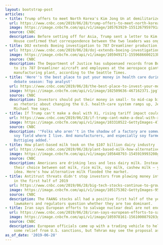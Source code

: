 ```yaml
---
layout: bootstrap-post
articles:
- title: Trump offers to meet North Korea's Kim Jong Un at demilitarized zone
  url: https://www.cnbc.com/2019/06/28/trump-offers-to-meet-north-koreas-kim-jong-un-at-demilitarized-zone.html
  image: https://image.cnbcfm.com/api/v1/image/105763929-1551267959791ap_19058416924425.jpg?v=1551268041
  source: CNBC
  description: Before setting off for Asia, Trump sent a letter to Kim. The White
    House confirmed that correspondence between the two leaders was ongoing.
- title: DOJ extends Boeing investigation to 787 Dreamliner production, report says
  url: https://www.cnbc.com/2019/06/28/doj-extends-boeing-investigation-to-787-dreamliner-production-report.html
  image: https://image.cnbcfm.com/api/v1/image/105949171-1559686600213boeinglogo.jpg?v=1559686641
  source: CNBC
  description: The Department of Justice has subpoenaed records from Boeing relating
    to its 787 Dreamliner aircraft and employees at the aerospace giant's South Carolina
    manufacturing plant, according to the Seattle Times.
- title: 'Here''s the best place to put your money in health care during the 2020
    debate season: Top analyst'
  url: https://www.cnbc.com/2019/06/28/the-best-place-to-invest-your-money-in-health-care-amid-2020-debates.html
  image: https://image.cnbcfm.com/api/v1/image/102509636-467162371.jpg?v=1561756700
  source: CNBC
  description: Investors should put their money in small- to mid-cap biotech stocks
    as rhetoric about changing the U.S. health-care system ramps up, Jefferies analyst
    Michael Yee says.
- title: If Trump can't make a deal with Xi, rising tariff impact could help Democrats
  url: https://www.cnbc.com/2019/06/28/if-trump-cant-make-a-deal-with-xi-rising-tariff-impact-could-help-democrats.html
  image: https://image.cnbcfm.com/api/v1/image/103310522-GettyImages-479184028.jpg?v=1561757061
  source: CNBC
  description: '"Folks who aren''t in the shadow of a factory are somewhere near a
    soy field where I live. And manufacturers, and especially soy farmers, are hurting,"
    Buttigieg added.'
- title: How plant-based milk took on the $107 billion dairy industry
  url: https://www.cnbc.com/2019/06/28/plant-based-milk-how-alternative-milk-flooded-the-market.html
  image: https://image.cnbcfm.com/api/v1/image/105648793-1545919993208gettyimages-1078392426.jpeg?v=1545920092
  source: CNBC
  description: Americans are drinking less and less dairy milk. Instead, they have
    their choice between oat milk, rice milk, soy milk, cashew milk — you get the
    idea. Here's how alternative milk flooded the market.
- title: Antitrust threats didn't stop investors from plowing money into Big Tech
    in the first half of 2019
  url: https://www.cnbc.com/2019/06/28/big-tech-stocks-continue-to-grow-in-first-half-of-2019.html
  image: https://image.cnbcfm.com/api/v1/image/105175302-GettyImages-953382792.jpg?v=1561754029
  source: CNBC
  description: The FAANG stocks all had a positive first half of the year even as
    lawmakers and regulators question whether they are too dominant.
- title: Iran says European efforts to salvage nuclear deal are not enough
  url: https://www.cnbc.com/2019/06/28/iran-says-european-efforts-to-salvage-nuclear-deal-are-not-enough.html
  image: https://image.cnbcfm.com/api/v1/image/105978161-1561000879283gettyimages-1081244736.jpeg?v=1561000955
  source: CNBC
  description: European officials came up with a trading vehicle to help Iran get
    some relief from U.S. sanctions, but Tehran may see the proposal as insufficient.
as_of_date: '2019-06-28'
---
```


